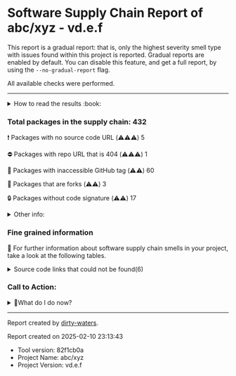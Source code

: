 # Software Supply Chain Report of abc/xyz - vd.e.f

This report is a gradual report: that is, only the highest severity smell type with issues found within this project is reported.
Gradual reports are enabled by default. You can disable this feature, and get a full report, by using the `--no-gradual-report` flag.

All available checks were performed.

---

<details>
    <summary>How to read the results :book: </summary>
    
 Dirty-waters has analyzed your project dependencies and found different categories for each of them:

- ⚠️⚠️⚠️ : high severity
- ⚠️⚠️: medium severity
- ⚠️: low severity

</details>

### Total packages in the supply chain: 432

:heavy_exclamation_mark: Packages with no source code URL (⚠️⚠️⚠️) 5

:no_entry: Packages with repo URL that is 404 (⚠️⚠️⚠️) 1

:wrench: Packages with inaccessible GitHub tag (⚠️⚠️) 60

:cactus: Packages that are forks (⚠️⚠️) 3

:lock: Packages without code signature (⚠️⚠️) 17

<details>
    <summary>Other info:</summary>
    
- Source code repo is not hosted on GitHub:  95

    This could be due to the package being hosted on a different platform or the package not having a source code repo.

</details>
                            
                            
### Fine grained information

:dolphin: For further information about software supply chain smells in your project, take a look at the following tables.

<details>
<summary>Source code links that could not be found(6)</summary>

| index | package_name                                  | github_url                    | github_exists |
| ----: | :-------------------------------------------- | :---------------------------- | :------------ |
|     1 | org.sonatype.sisu:sisu-guice@noaop            | No_repo_info_found            |               |
|     2 | org.sonatype.plexus:plexus-sec-dispatcher@1.3 | No_repo_info_found            |               |
|     3 | org.sonatype.plexus:plexus-cipher@1.4         | No_repo_info_found            |               |
|     4 | org.sonatype.sisu:sisu-guice@no_aop           | No_repo_info_found            |               |
|     5 | com.google.inject:guice@no_aop                | No_repo_info_found            |               |
|     6 | org.iq80.snappy:snappy@0.4                    | https://github.com/dain/snapy | False         |

</details>

### Call to Action:

<details>
    <summary>👻What do I do now? </summary>
        For packages without source code & accessible release tags:

        Pull Request to the maintainer of dependency, requesting correct repository metadata and proper tagging.

For deprecated packages:

        1. Confirm the maintainer’s deprecation intention
        2. Check for not deprecated versions

For packages without provenance:

        Open an issue in the dependency’s repository to request the inclusion of provenance and build attestation in the CI/CD pipeline.

For packages that are forks

        Inspect the package and its GitHub repository to verify the fork is not malicious.

For packages without code signature:

        Open an issue in the dependency’s repository to request the inclusion of code signature in the CI/CD pipeline.

For packages with invalid code signature:

        It's recommended to verify the code signature and contact the maintainer to fix the issue.

</details>

---

Report created by [dirty-waters](https://github.com/chains-project/dirty-waters/).

Report created on 2025-02-10 23:13:43

- Tool version: 82f1cb0a
- Project Name: abc/xyz
- Project Version: vd.e.f
